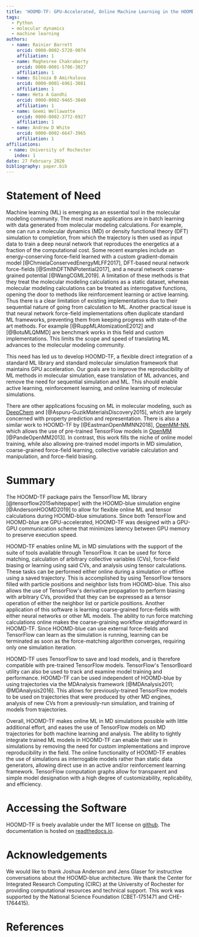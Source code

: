 ```yaml
---
title: 'HOOMD-TF: GPU-Accelerated, Online Machine Learning in the HOOMD-blue Molecular Dynamics Engine'
tags:
  - Python
  - molecular dynamics
  - machine learning
authors:
  - name: Rainier Barrett
    orcid: 0000-0002-5728-9074
    affiliation: 1
  - name: Maghesree Chakraborty
    orcid: 0000-0001-5706-3027
    affiliation: 1
  - name: Dilnoza B Amirkulova
    orcid: 0000-0001-6961-3081
    affiliation: 1
  - name: Heta A Gandhi
    orcid: 0000-0002-9465-3840
    affiliation: 1
  - name: Geemi Wellawatte
    orcid: 0000-0002-3772-6927
    affiliation: 1
  - name: Andrew D White
    orcid: 0000-0002-6647-3965
    affiliation: 1
affiliations:
 - name: University of Rochester
   index: 1
date: 27 February 2020
bibliography: paper.bib
---
```


# Statement of Need

Machine learning (ML) is emerging as an essential tool in the molecular
modeling community. The most mature applications are in batch learning with data generated from molecular modeling calculations.
For example, one can run a molecular dynamics (MD) or density functional theory (DFT) simulation to completion, from which the trajectory is then used as
input data to train a deep neural network that reproduces the energetics at a fraction of the computational cost.
Some recent examples include an energy-conserving force-field learned with a custom gradient-domain
model [@ChmielaConservedEnergyMLFF2017], DFT-based neural network force-fields [@SmithDFTNNPotential2017],
and a neural network coarse-grained potential [@WangCGML2019].
A limitation of these methods is that they treat the molecular modeling calculations as a static dataset, whereas molecular modeling calculations can be treated as interrogative functions, opening the door to methods like reinforcement learning or active learning. Thus there is a clear limitation of existing implementations due to their sequential nature of going from calculation to ML. Another practical issue is that neural network force-field implementations often duplicate standard ML frameworks, preventing them from keeping progress with state-of-the art methods. For example [@RuppMLAtomizationE2012] and [@BotuMLQMMD] are benchmark works in this field and custom implementations. This limits the scope and speed of translating ML advances to the molecular modeling community.


This need has led us to develop HOOMD-TF, a flexible direct integration of a standard ML library and standard molecular simulation framework that maintains GPU acceleration. Our goals are to improve the reproducibility of ML methods in molecular simulation, ease translation of ML advances, and remove the need for sequential simulation and ML. This should enable active learning, reinforcement learning, and online learning of molecular simulations. 

There are other applications focusing on ML in molecular modeling, such as [DeepChem](https://www.deepchem.io/) and [@Aspuru-GuzikMaterialsDiscovery2015],
which are largely concerned with property prediction and representation. There is also a similar work to HOOMD-TF by
[@EastmanOpenMMNN2018], [OpenMM-NN](https://github.com/openmm/openmm-nn), which allows the use of pre-trained TensorFlow models in [OpenMM](http://openmm.org/) [@PandeOpenMM2013]. In contrast,
this work fills the niche of online model training, while also allowing pre-trained model imports in MD simulation,
coarse-grained force-field learning, collective variable calculation and manipulation, and force-field biasing.

# Summary

The HOOMD-TF package pairs the TensorFlow ML library [@tensorflow2015whitepaper] with the HOOMD-blue
simulation engine [@AndersonHOOMD2019] to allow for flexible online ML and tensor calculations 
during HOOMD-blue simulations. Since both TensorFlow and HOOMD-blue are GPU-accelerated, HOOMD-TF
was designed with a GPU-GPU communication scheme that minimizes 
latency between GPU memory to preserve execution speed.

HOOMD-TF enables online ML in MD simulations with the support of the
suite of tools available through TensorFlow. It can be used for force matching,
calculation of arbitrary collective variables (CVs), force-field biasing or learning using said CVs, and analysis using tensor calculations. These tasks can be performed either online during a simulation or offline using a saved trajectory. This is accomplished by using TensorFlow tensors 
filled with particle positions and neighbor lists from HOOMD-blue. This also allows the use of TensorFlow's
derivative propagation to perform biasing with arbitrary CVs, provided that they can be expressed as a tensor operation of either the neighbor list or particle positions. Another application of this software is learning coarse-grained force-fields with either
neural networks or other ML models. The ability to run force matching calculations online makes
the coarse-graining workflow straightforward in HOOMD-TF. Since HOOMD-blue can use external force-fields and TensorFlow
can learn as the simulation is running, learning can be terminated as soon as the force-matching algorithm converges,
requiring only one simulation iteration.

HOOMD-TF uses TensorFlow to save and load models, and is therefore compatible with pre-trained TensorFlow models. TensorFlow's TensorBoard
utility can also be used to track and examine model training and performance. HOOMD-TF can be used independent of HOOMD-blue by using trajectories via the MDAnalysis framework [@MDAnalysis2011; @MDAnalysis2016]. This allows for previously-trained TensorFlow
models to be used on trajectories that were produced by other MD engines, analysis of new CVs
from a previously-run simulation, and training of models from trajectories.

Overall, HOOMD-TF makes online ML in MD simulations possible with little additional effort, and
eases the use of TensorFlow models on MD trajectories for both machine learning and analysis.
The ability to tightly integrate trained ML models in HOOMD-TF can enable their use in simulations 
by removing the need for custom implementations and improve reproducibility in the field. The online functionality of HOOMD-TF enables the use of simulations as interrogable models rather than static data generators, allowing direct use in an active and/or reinforcement learning framework.
TensorFlow computation graphs allow for transparent and simple model designation with a high
 degree of customizability, replicability, and efficiency.

# Accessing the Software

HOOMD-TF is freely available under the MIT license on [github](https://github.com/ur-whitelab/hoomd-tf). 
The documentation is hosted on [readthedocs.io](https://hoomd-tf.readthedocs.io/en/latest/).


# Acknowledgements

We would like to thank Joshua Anderson and Jens Glaser for instructive conversations about the HOOMD-blue architecture. We thank the Center for Integrated Research Computing (CIRC) at the University of Rochester for providing computational resources and technical support. This work was supported by the National Science Foundation (CBET‐1751471  and CHE-1764415).

# References